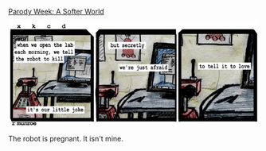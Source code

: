 [Parody Week: A Softer World](https://xkcd.com/144)

![Parody Week: A Softer World](./random_comic.png)

The robot is pregnant.  It isn't mine.

